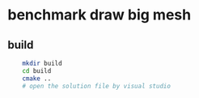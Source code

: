 # benchmark draw big mesh

## build


```bash
    mkdir build
    cd build
    cmake ..
    # open the solution file by visual studio
```

